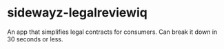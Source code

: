# sidewayz-legalreviewiq
An app that simplifies legal contracts for consumers. Can break it down in 30 seconds or less.
